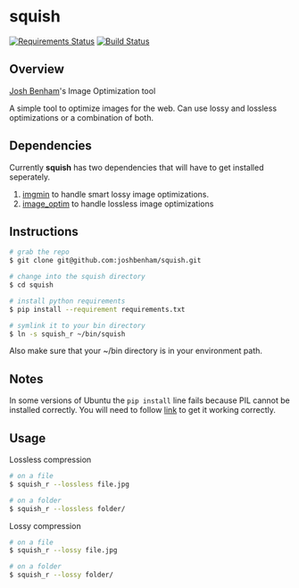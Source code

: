 squish
==========

[![Requirements Status](https://requires.io/github/joshbenham/squish/requirements.png?branch=master)](https://requires.io/github/joshbenham/squish/requirements/?branch=master)
[![Build Status](https://secure.travis-ci.org/joshbenham/squish.png?branch=master)](http://travis-ci.org/joshbenham/squish)

Overview
--------

[Josh Benham](http://joshbenham.net)'s Image Optimization tool

A simple tool to optimize images for the web. Can use lossy and lossless optimizations or a combination of both.

Dependencies
------------

Currently **squish** has two dependencies that will have to get installed seperately.

1. [imgmin](https://github.com/rflynn/imgmin) to handle smart lossy image optimizations.
2. [image_optim](http://rubygems.org/gems/image_optim) to handle lossless image optimizations

Instructions
------------
```sh
# grab the repo
$ git clone git@github.com:joshbenham/squish.git

# change into the squish directory
$ cd squish

# install python requirements
$ pip install --requirement requirements.txt

# symlink it to your bin directory
$ ln -s squish_r ~/bin/squish
```

Also make sure that your ~/bin directory is in your environment path.

Notes
-------

In some versions of Ubuntu the `pip install` line fails because PIL cannot be installed correctly.
You will need to follow [link](http://www.sandersnewmedia.com/why/2012/04/16/installing-pil-virtualenv-ubuntu-1204-precise-pangolin/)
to get it working correctly.

Usage
-------

Lossless compression
```sh
# on a file
$ squish_r --lossless file.jpg

# on a folder
$ squish_r --lossless folder/
```

Lossy compression
```sh
# on a file
$ squish_r --lossy file.jpg

# on a folder
$ squish_r --lossy folder/
```

